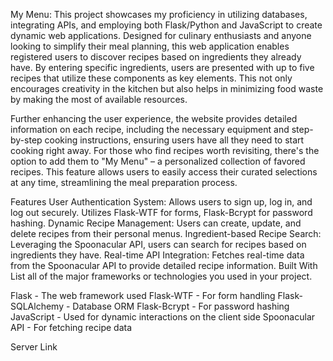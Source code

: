 My Menu:
This project showcases my proficiency in utilizing databases, integrating APIs, and employing both Flask/Python and JavaScript to create dynamic web applications. Designed for culinary enthusiasts and anyone looking to simplify their meal planning, this web application enables registered users to discover recipes based on ingredients they already have. By entering specific ingredients, users are presented with up to five recipes that utilize these components as key elements. This not only encourages creativity in the kitchen but also helps in minimizing food waste by making the most of available resources.

Further enhancing the user experience, the website provides detailed information on each recipe, including the necessary equipment and step-by-step cooking instructions, ensuring users have all they need to start cooking right away. For those who find recipes worth revisiting, there's the option to add them to "My Menu" – a personalized collection of favored recipes. This feature allows users to easily access their curated selections at any time, streamlining the meal preparation process.

Features
User Authentication System: Allows users to sign up, log in, and log out securely. Utilizes Flask-WTF for forms, Flask-Bcrypt for password hashing.
Dynamic Recipe Management: Users can create, update, and delete recipes from their personal menus.
Ingredient-based Recipe Search: Leveraging the Spoonacular API, users can search for recipes based on ingredients they have.
Real-time API Integration: Fetches real-time data from the Spoonacular API to provide detailed recipe information.
Built With
List all of the major frameworks or technologies you used in your project.

Flask - The web framework used
Flask-WTF - For form handling
Flask-SQLAlchemy - Database ORM
Flask-Bcrypt - For password hashing
JavaScript - Used for dynamic interactions on the client side
Spoonacular API - For fetching recipe data

Server Link
